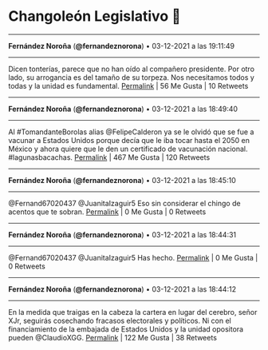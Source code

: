 # Changoleón Legislativo 🙈
*****
**Fernández Noroña** (**@fernandeznorona**) • 03-12-2021 a las 19:11:49
*****
Dicen tonterías, parece que no han oído al compañero presidente. Por otro lado, su arrogancia es del tamaño de su torpeza. Nos necesitamos todos y todas y la unidad es fundamental.
[Permalink](https://twitter.com/fernandeznorona/status/1466968455161253888) | 56 Me Gusta | 10 Retweets
*****
**Fernández Noroña** (**@fernandeznorona**) • 03-12-2021 a las 18:49:40
*****
Al #TomandanteBorolas alias @FelipeCalderon ya se le olvidó que se fue a vacunar a Estados Unidos porque decía que le iba tocar hasta el 2050 en México y ahora quiere que le den un certificado de vacunación nacional. #lagunasbacachas.
[Permalink](https://twitter.com/fernandeznorona/status/1466962882722103300) | 467 Me Gusta | 120 Retweets
*****
**Fernández Noroña** (**@fernandeznorona**) • 03-12-2021 a las 18:45:10
*****
@Fernand67020437 @JuanitaIzaguir5 Eso sin considerar el chingo de acentos que te sobran.
[Permalink](https://twitter.com/fernandeznorona/status/1466961750817796096) | 0 Me Gusta | 0 Retweets
*****
**Fernández Noroña** (**@fernandeznorona**) • 03-12-2021 a las 18:44:31
*****
@Fernand67020437 @JuanitaIzaguir5 Has hecho.
[Permalink](https://twitter.com/fernandeznorona/status/1466961586283634689) | 0 Me Gusta | 0 Retweets
*****
**Fernández Noroña** (**@fernandeznorona**) • 03-12-2021 a las 18:44:12
*****
En la medida que traigas en la cabeza la cartera en lugar del cerebro, señor XJr, seguirás cosechando fracasos electorales y políticos. Ni con el financiamiento de la embajada de Estados Unidos y la unidad opositora pueden @ClaudioXGG.
[Permalink](https://twitter.com/fernandeznorona/status/1466961505178382339) | 122 Me Gusta | 38 Retweets